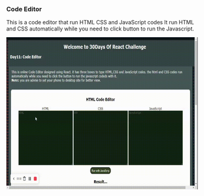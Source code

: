 ### Code Editor
This is a code editor that run HTML CSS and JavaScript codes
It run HTML and CSS automatically while you need to click button to run the Javascript.

<img src="https://github.com/maxwizardth/ReactProject/blob/main/React/Media/codeEditor.gif" width=108% height=400>
